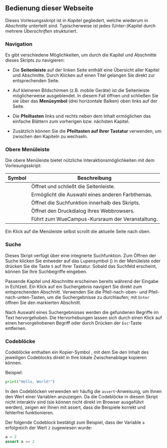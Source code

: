 ## Bedienung dieser Webseite

Dieses Vorlesungsskript ist in *Kapitel* gegliedert, welche wiederum in *Abschnitte* unterteilt sind. Typischerweise ist jedes (Unter-)Kapitel durch mehrere *Überschriften* strukturiert.

### Navigation

Es gibt verschiedene Möglichkeiten, um durch die Kapitel und Abschnitte dieses Skripts zu navigieren:

- Die **Seitenleiste** auf der linken Seite enthält eine Übersicht aller Kapitel und Abschnitte. Durch Klicken auf einen Titel gelangen Sie direkt zur entsprechenden Seite.

- Auf kleineren Bildschirmen (z.B. mobile Geräte) ist die Seitenleiste möglicherweise ausgeblendet. In diesem Fall öffnen und schließen Sie sie über das **Menüsymbol** (drei horizontale Balken) oben links auf der Seite.

- Die **Pfeiltasten** links und rechts neben dem Inhalt ermöglichen das einfache Blättern zum vorherigen bzw. nächsten Kapitel.

- Zusätzlich können Sie die **Pfeiltasten auf Ihrer Tastatur** verwenden, um zwischen den Kapiteln zu wechseln.

### Obere Menüleiste

Die obere Menüleiste bietet nützliche Interaktionsmöglichkeiten mit dem Vorlesungsskript:

| Symbol | Beschreibung |
|--------|--------------|
| <i class="fa fa-bars"></i> | Öffnet und schließt die Seitenleiste. |
| <i class="fa fa-paint-brush"></i> | Ermöglicht die Auswahl eines anderen Farbthemas. |
| <i class="fa fa-search"></i> | Öffnet die Suchfunktion innerhalb des Skripts. |
| <i class="fa fa-print"></i> | Öffnet den Druckdialog Ihres Webbrowsers. |
| <i class="icon-uw"></i> | Führt zum WueCampus-Kursraum der Veranstaltung. |

Ein Klick auf die Menüleiste selbst scrollt die aktuelle Seite nach oben.

### Suche

Dieses Skript verfügt über eine integrierte Suchfunktion. Zum Öffnen der Suche klicken Sie entweder auf das Lupensymbol (<i class="fa fa-search"></i>) in der Menüleiste oder drücken Sie die Taste `S` auf Ihrer Tastatur. Sobald das Suchfeld erscheint, können Sie Ihre Suchbegriffe eingeben.

Passende Kapitel und Abschnitte erscheinen bereits während der Eingabe in Echtzeit. Ein Klick auf ein Suchergebnis navigiert Sie direkt zum entsprechenden Abschnitt. Verwenden Sie die Pfeil-nach-oben- und Pfeil-nach-unten-Tasten, um die Suchergebnisse zu durchlaufen; mit `Enter` öffnen Sie den markierten Abschnitt.

Nach Auswahl eines Suchergebnisses werden die gefundenen Begriffe im Text hervorgehoben. Die Hervorhebungen lassen sich durch einen Klick auf einen hervorgehobenen Begriff oder durch Drücken der `Esc`-Taste entfernen.

### Codeblöcke

Codeblöcke enthalten ein Kopier-Symbol <i class="fa fa-copy"></i>, mit dem Sie den Inhalt des jeweiligen Codeblocks direkt in Ihre lokale Zwischenablage kopieren können.

Beispiel:
```python
print("Hello, World!")
```

In den Codeblöcken verwenden wir häufig die `assert`-Anweisung, um Ihnen den Wert einer Variablen anzuzeigen. Da die Codeblöcke in diesem Skript nicht interaktiv sind (sie können nicht direkt im Browser ausgeführt werden), zeigen wir Ihnen mit assert, dass die Beispiele korrekt und fehlerfrei funktionieren.

Der folgende Codeblock bestätigt zum Beispiel, dass der Variable `a` erfolgreich der Wert `2` zugewiesen wurde:
```python
a = 2
assert a == 2
```